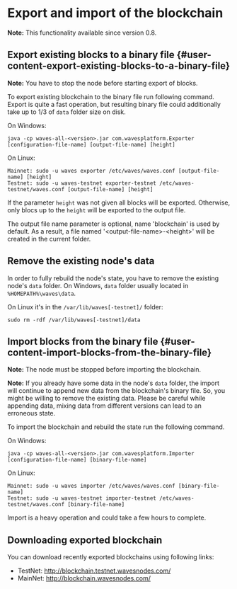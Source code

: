 # Export and import of the blockchain

**Note:** This functionality available since version 0.8.


## Export existing blocks to a binary file {#user-content-export-existing-blocks-to-a-binary-file}

**Note:** You have to stop the node before starting export of blocks.

To export existing blockchain to the binary file run following command. Export is quite a fast operation, but resulting binary file could additionally take up to 1/3 of `data` folder size on disk.

On Windows:

```
java -cp waves-all-<version>.jar com.wavesplatform.Exporter [configuration-file-name] [output-file-name] [height]
```

On Linux:

```
Mainnet: sudo -u waves exporter /etc/waves/waves.conf [output-file-name] [height]
Testnet: sudo -u waves-testnet exporter-testnet /etc/waves-testnet/waves.conf [output-file-name] [height]
```

If the parameter `height` was not given all blocks will be exported. Otherwise, only blocs up to the `height` will be exported to the output file.

The output file name parameter is optional, name 'blockchain' is used by default. As a result, a file named '&lt;output-file-name&gt;-&lt;height&gt;' will be created in the current folder.

## Remove the existing node's data

In order to fully rebuild the node's state, you have to remove the existing node's `data` folder. 
On Windows, `data` folder usually located in `%HOMEPATH%\waves\data`.

On Linux it's in the `/var/lib/waves[-testnet]/` folder:

```
sudo rm -rdf /var/lib/waves[-testnet]/data
```

## Import blocks from the binary file {#user-content-import-blocks-from-the-binary-file}

**Note:** The node must be stopped before importing the blockchain.

**Note:** If you already have some data in the node's `data` folder, the import will continue to append new data from the blockchain's binary file. So, you might be willing to remove the existing data. Please be careful while appending data, mixing data from different versions can lead to an erroneous state. 

To import the blockchain and rebuild the state run the following command.

On Windows:

```
java -cp waves-all-<version>.jar com.wavesplatform.Importer [configuration-file-name] [binary-file-name]
```

On Linux:

```
Mainnet: sudo -u waves importer /etc/waves/waves.conf [binary-file-name]
Testnet: sudo -u waves-testnet importer-testnet /etc/waves-testnet/waves.conf [binary-file-name]
```

Import is a heavy operation and could take a few hours to complete.

## Downloading exported blockchain

You can download recently exported blockchains using following links: 
* TestNet: http://blockchain.testnet.wavesnodes.com/
* MainNet: http://blockchain.wavesnodes.com/


